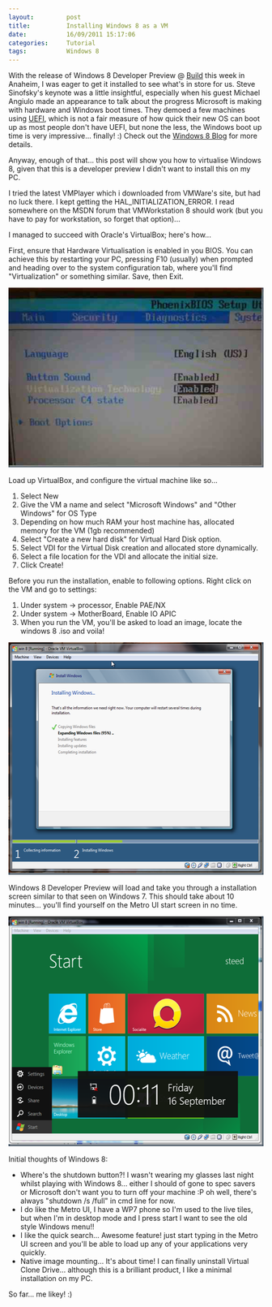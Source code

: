 ```yaml
---
layout:       	post
title:        	Installing Windows 8 as a VM
date:         	16/09/2011 15:17:06
categories:   	Tutorial
tags:			Windows 8
---
```


<p>With the release of Windows 8 Developer Preview @ <a href="http://www.buildwindows.com/" target="_blank">Build</a> this week in Anaheim, I was eager to get it installed to see what's in store for us. Steve Sinofsky's keynote was a little insightful, especially when his guest Michael Angiulo made an appearance to talk about the progress Microsoft is making with hardware and Windows boot times. They demoed a few machines using <a href="http://en.wikipedia.org/wiki/Unified_Extensible_Firmware_Interface" target="_blank">UEFI</a>, which is not a fair measure of how quick their new OS can boot up as most people don't have UEFI, but none the less, the Windows boot up time is very impressive... finally! :) Check out the <a href="http://blogs.msdn.com/b/b8/" target="_blank">Windows 8 Blog</a> for more details.</p><!--more--><p>Anyway, enough of that... this post will show you how to virtualise Windows 8, given that this is a developer preview I didn't want to install this on my PC.</p>  <p>I tried the latest VMPlayer which i downloaded from VMWare's site, but had no luck there. I kept getting the HAL_INITIALIZATION_ERROR. I read somewhere on the MSDN forum that VMWorkstation 8 should work (but you have to pay for workstation, so forget that option)...</p>  <p>I managed to succeed with Oracle's VirtualBox; here's how...</p>  <p>First, ensure that Hardware Virtualisation is enabled in you BIOS. You can achieve this by restarting your PC, pressing F10 (usually) when prompted and heading over to the system configuration tab, where you'll find &quot;Virtualization&quot; or something similar. Save, then Exit.</p>  <p><a href="/assets/content/121_image.jpg"><img style="background-image:none;border-bottom:0;border-left:0;padding-left:0;padding-right:0;display:inline;border-top:0;border-right:0;padding-top:0;" title="image" border="0" alt="image" src="/assets/content/122_image_thumb.jpg" width="551" height="354" /></a></p>  <p>Load up VirtualBox, and configure the virtual machine like so...</p>  <ol>   <li>Select New</li>    <li>Give the VM a name and select "Microsoft Windows" and "Other Windows" for OS Type</li>    <li>Depending on how much RAM your host machine has, allocated memory for the VM (1gb recommended)</li>    <li>Select "Create a new hard disk" for Virtual Hard Disk option.</li>    <li>Select VDI for the Virtual Disk creation and allocated store dynamically.</li>    <li>Select a file location for the VDI and allocate the initial size.</li>    <li>Click Create!</li> </ol>  <p>Before you run the installation, enable to following options. Right click on the VM and go to settings:</p>  <ol>   <li>Under system -&gt; processor, Enable PAE/NX</li>    <li>Under system -&gt; MotherBoard, Enable IO APIC</li>    <li>When you run the VM, you'll be asked to load an image, locate the windows 8 .iso and voila!</li> </ol>  <p><a href="/assets/content/123_Windows-8-Installation.png"><img style="background-image:none;border-bottom:0;border-left:0;padding-left:0;padding-right:0;display:inline;border-top:0;border-right:0;padding-top:0;" title="Windows 8 Installation" border="0" alt="Windows 8 Installation" src="/assets/content/124_Windows-8-Installation_thumb.png" width="546" height="458" /></a></p>  <p>Windows 8 Developer Preview will load and take you through a installation screen similar to that seen on Windows 7. This should take about 10 minutes... you'll find yourself on the Metro UI start screen in no time.</p>  <p><a href="/assets/content/125_Windows-8.png"><img style="background-image:none;border-bottom:0;border-left:0;padding-left:0;padding-right:0;display:inline;border-top:0;border-right:0;padding-top:0;" title="Windows 8" border="0" alt="Windows 8" src="/assets/content/126_Windows-8_thumb.png" width="543" height="453" /></a></p>  <p>Initial thoughts of Windows 8:</p>  <ul>   <li>Where's the shutdown button?! I wasn't wearing my glasses last night whilst playing with Windows 8... either I should of gone to spec savers or Microsoft don't want you to turn off your machine :P oh well, there's always &quot;shutdown /s /full&quot; in cmd line for now.</li>    <li>I do like the Metro UI, I have a WP7 phone so I'm used to the live tiles, but when I'm in desktop mode and I press start I want to see the old style Windows menu!!</li>    <li>I like the quick search... Awesome feature! just start typing in the Metro UI screen and you'll be able to load up any of your applications very quickly.</li>    <li>Native image mounting... It's about time! I can finally uninstall Virtual Clone Drive... although this is a brilliant product, I like a minimal installation on my PC.</li> </ul>  <p>So far... me likey! :)</p>